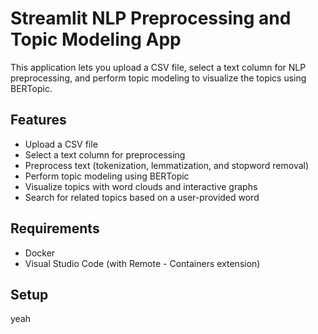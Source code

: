 # Streamlit NLP Preprocessing and Topic Modeling App
This application lets you upload a CSV file, select a text column for NLP preprocessing, and perform topic modeling to visualize the topics using BERTopic.

## Features

- Upload a CSV file
- Select a text column for preprocessing
- Preprocess text (tokenization, lemmatization, and stopword removal)
- Perform topic modeling using BERTopic
- Visualize topics with word clouds and interactive graphs
- Search for related topics based on a user-provided word

## Requirements

- Docker
- Visual Studio Code (with Remote - Containers extension)

## Setup
yeah
